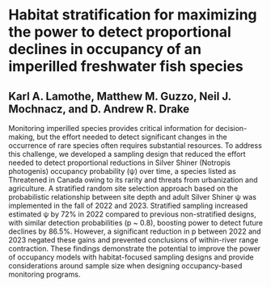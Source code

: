 # Habitat stratification for maximizing the power to detect proportional declines in occupancy of an imperilled freshwater fish species
## Karl A. Lamothe, Matthew M. Guzzo, Neil J. Mochnacz, and D. Andrew R. Drake

Monitoring imperilled species provides critical information for decision-making, but the effort needed to detect significant changes in the occurrence of rare species often requires substantial resources. To address this challenge, we developed a sampling design that reduced the effort needed to detect proportional reductions in Silver Shiner (Notropis photogenis) occupancy probability (ψ) over time, a species listed as Threatened in Canada owing to its rarity and threats from urbanization and agriculture. A stratified random site selection approach based on the probabilistic relationship between site depth and adult Silver Shiner ψ was implemented in the fall of 2022 and 2023. Stratified sampling increased estimated ψ by 72% in 2022 compared to previous non-stratified designs, with similar detection probabilities (p ~ 0.8), boosting power to detect future declines by 86.5%. However, a significant reduction in p between 2022 and 2023 negated these gains and prevented conclusions of within-river range contraction. These findings demonstrate the potential to improve the power of occupancy models with habitat-focused sampling designs and provide considerations around sample size when designing occupancy-based monitoring programs.
